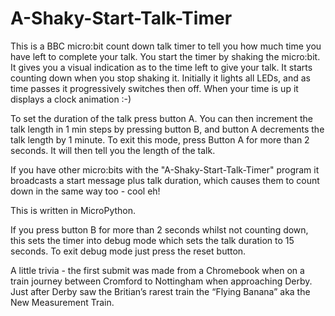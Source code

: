# A-Shaky-Start-Talk-Timer

This is a BBC micro:bit count down talk timer to tell you how much time you have left to complete your talk. You start the timer by shaking the micro:bit. It gives you a visual indication as to the time left to give your talk. It starts counting down when you stop shaking it. Initially it lights all LEDs, and as time passes it progressively switches then off. When your time is up it displays a clock animation :-)  

To set the duration of the talk press button A.  You can then increment the talk length in 1 min steps by pressing button B, and button A decrements the talk length by 1 minute. To exit this mode, press Button A for more than 2 seconds. It will then tell you the length of the talk.

If you have other micro:bits with the "A-Shaky-Start-Talk-Timer" program it broadcasts a start message plus talk duration, which causes them to count down in the same way too - cool eh!

This is written in MicroPython.

If you press button B for more than 2 seconds whilst not counting down, this sets the timer into debug mode which sets the talk duration to 15 seconds. To exit debug mode just press the reset button.

A little trivia - the first submit was made from a Chromebook when on a train journey between Cromford to Nottingham when approaching Derby. Just after Derby saw the Britian’s rarest train the “Flying Banana” aka the New Measurement Train.


